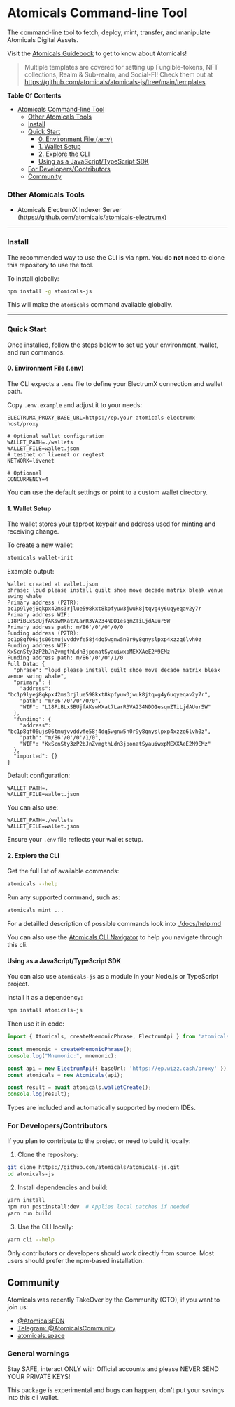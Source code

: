 # Atomicals Command-line Tool

The command-line tool to fetch, deploy, mint, transfer, and manipulate Atomicals Digital Assets.

Visit the [Atomicals Guidebook](https://atomicals-community.github.io/atomicals-guide/) to get to know about Atomicals!

> Multiple templates are covered for setting up Fungible-tokens, NFT collections, Realm & Sub-realm, and Social-FI!
> Check them out at https://github.com/atomicals/atomicals-js/tree/main/templates.

**Table Of Contents**
<!-- TOC -->
* [Atomicals Command-line Tool](#atomicals-command-line-tool)
    * [Other Atomicals Tools](#other-atomicals-tools)
    * [Install](#install)
    * [Quick Start](#quick-start)
      * [0. Environment File (.env)](#0-environment-file-env)
      * [1. Wallet Setup](#1-wallet-setup)
      * [2. Explore the CLI](#2-explore-the-cli)
      * [Using as a JavaScript/TypeScript SDK](#using-as-a-javascripttypescript-sdk)
    * [For Developers/Contributors](#for-developerscontributors)
    * [Community](#community)
<!-- TOC -->

### Other Atomicals Tools

- Atomicals ElectrumX Indexer Server (https://github.com/atomicals/atomicals-electrumx)

---

### Install

The recommended way to use the CLI is via npm. You do **not** need to clone this repository to use the tool.

To install globally:

```bash
npm install -g atomicals-js
```

This will make the `atomicals` command available globally.

---

### Quick Start

Once installed, follow the steps below to set up your environment, wallet, and run commands.

#### 0. Environment File (.env)

The CLI expects a `.env` file to define your ElectrumX connection and wallet path.

Copy `.env.example` and adjust it to your needs:

```dotenv
ELECTRUMX_PROXY_BASE_URL=https://ep.your-atomicals-electrumx-host/proxy

# Optional wallet configuration
WALLET_PATH=./wallets
WALLET_FILE=wallet.json
# testnet or livenet or regtest
NETWORK=livenet

# Optionnal
CONCURRENCY=4
```

You can use the default settings or point to a custom wallet directory.

#### 1. Wallet Setup

The wallet stores your taproot keypair and address used for minting and receiving change.

To create a new wallet:

```bash
atomicals wallet-init
```

Example output:

```text
Wallet created at wallet.json
phrase: loud please install guilt shoe move decade matrix bleak venue swing whale
Primary address (P2TR): bc1p9lyej8qkpx42ms3rjlue598kxt8kpfyuw3jwuk8jtqvg4y6uqyeqav2y7r
Primary address WIF: L18PiBLxSBUjfAKswMXat7LarR3VA234NDD1esqmZTiLjdAUur5W
Primary address path: m/86'/0'/0'/0/0
Funding address (P2TR): bc1p8qf06ujs06tmujvvddvfe58j4dq5wgnw5n0r9y8qnyslpxp4xzzq6lvh0z
Funding address WIF: KxScnSty3zP2bJnZvmgthLdn3jponatSyauiwxpMEXXAeE2M9EMz
Funding address path: m/86'/0'/0'/1/0
Full Data: {
  "phrase": "loud please install guilt shoe move decade matrix bleak venue swing whale",
  "primary": {
    "address": "bc1p9lyej8qkpx42ms3rjlue598kxt8kpfyuw3jwuk8jtqvg4y6uqyeqav2y7r",
    "path": "m/86'/0'/0'/0/0",
    "WIF": "L18PiBLxSBUjfAKswMXat7LarR3VA234NDD1esqmZTiLjdAUur5W"
  },
  "funding": {
    "address": "bc1p8qf06ujs06tmujvvddvfe58j4dq5wgnw5n0r9y8qnyslpxp4xzzq6lvh0z",
    "path": "m/86'/0'/0'/1/0",
    "WIF": "KxScnSty3zP2bJnZvmgthLdn3jponatSyauiwxpMEXXAeE2M9EMz"
  },
  "imported": {}
}
```

Default configuration:

```dotenv
WALLET_PATH=.
WALLET_FILE=wallet.json
```

You can also use:

```dotenv
WALLET_PATH=./wallets
WALLET_FILE=wallet.json
```

Ensure your `.env` file reflects your wallet setup.

#### 2. Explore the CLI

Get the full list of available commands:

```bash
atomicals --help
```

Run any supported command, such as:

```bash
atomicals mint ...
```

For a detailled description of possible commands look into [./docs/help.md](./docs/help.md)

You can also use the [Atomicals CLI Navigator](https://chatgpt.com/g/g-680762ae4fcc8191a319d1193c6626a6-atomicals-cli-navigator) to help you navigate through this cli. 

#### Using as a JavaScript/TypeScript SDK

You can also use `atomicals-js` as a module in your Node.js or TypeScript project.

Install it as a dependency:

```bash
npm install atomicals-js
```

Then use it in code:

```ts
import { Atomicals, createMnemonicPhrase, ElectrumApi } from 'atomicals-js';

const mnemonic = createMnemonicPhrase();
console.log("Mnemonic:", mnemonic);

const api = new ElectrumApi({ baseUrl: 'https://ep.wizz.cash/proxy' });
const atomicals = new Atomicals(api);

const result = await atomicals.walletCreate();
console.log(result);
```

Types are included and automatically supported by modern IDEs.

### For Developers/Contributors

If you plan to contribute to the project or need to build it locally:

1. Clone the repository:

```bash
git clone https://github.com/atomicals/atomicals-js.git
cd atomicals-js
```

2. Install dependencies and build:

```bash
yarn install
npm run postinstall:dev  # Applies local patches if needed
yarn run build
```

3. Use the CLI locally:

```bash
yarn cli --help
```

Only contributors or developers should work directly from source. Most users should prefer the npm-based installation.

## Community 

Atomicals was recently TakeOver by the Community (CTO), if you want to join us: 
- [@AtomicalsFDN](https://x.com/atomicalsfdn?s=21)
- [Telegram: @AtomicalsCommunity](https://t.me/AtomicalsCommunity)
- [atomicals.space](https://atomicals.space)

### General warnings

Stay SAFE, interact ONLY with Official accounts and please NEVER SEND YOUR PRIVATE KEYS! 

This package is experimental and bugs can happen, don't put your savings into this cli wallet. 

